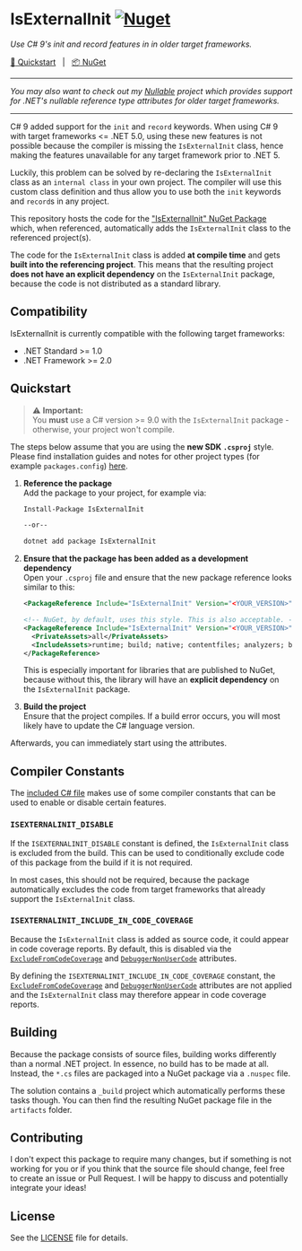 # IsExternalInit [![Nuget](https://img.shields.io/nuget/v/IsExternalInit)](https://www.nuget.org/packages/IsExternalInit)

_Use C# 9's init and record features in in older target frameworks._

[:running: Quickstart](#quickstart) &nbsp; | &nbsp; [:package: NuGet](https://www.nuget.org/packages/isexternalinit)

<hr/>

_You may also want to check out my [Nullable](https://github.com/manuelroemer/Nullable)
project which provides support for .NET's nullable reference type attributes for older target frameworks._

<hr/>


C# 9 added support for the `init` and `record` keywords. When using C# 9 with target frameworks
<= .NET 5.0, using these new features is not possible because the compiler is missing the
`IsExternalInit` class, hence making the features unavailable for any target framework prior to
.NET 5.

Luckily, this problem can be solved by re-declaring the `IsExternalInit` class as an
`internal class` in your own project. The compiler will use this custom class definition and thus
allow you to use both the `init` keywords and `record`s in any project.

This repository hosts the code for the ["IsExternalInit" NuGet Package](https://www.nuget.org/packages/IsExternalInit)
which, when referenced, automatically adds the `IsExternalInit` class to the referenced project(s).

The code for the `IsExternalInit` class is added **at compile time** and gets **built into the referencing project**.
This means that the resulting project **does not have an explicit dependency** on the `IsExternalInit`
package, because the code is not distributed as a standard library.


## Compatibility

IsExternalInit is currently compatible with the following target frameworks:

* .NET Standard >= 1.0
* .NET Framework >= 2.0


## Quickstart

> :warning: **Important:** <br/>
> You **must** use a C# version >= 9.0 with the `IsExternalInit` package - otherwise, your project won't compile.

The steps below assume that you are using the **new SDK `.csproj`** style.
Please find installation guides and notes for other project types (for example `packages.config`)
[here](https://github.com/manuelroemer/Nullable/wiki).

1. **Reference the package** <br/>
   Add the package to your project, for example via:

   ```sh
   Install-Package IsExternalInit

   --or--

   dotnet add package IsExternalInit
   ```
2. **Ensure that the package has been added as a development dependency** <br/>
   Open your `.csproj` file and ensure that the new package reference looks similar to this:

   ```xml
   <PackageReference Include="IsExternalInit" Version="<YOUR_VERSION>" PrivateAssets="all" />

   <!-- NuGet, by default, uses this style. This is also acceptable. -->
   <PackageReference Include="IsExternalInit" Version="<YOUR_VERSION>">
     <PrivateAssets>all</PrivateAssets>
     <IncludeAssets>runtime; build; native; contentfiles; analyzers; buildtransitive</IncludeAssets>
   </PackageReference>
   ```

   This is especially important for libraries that are published to NuGet, because without this,
   the library will have an **explicit dependency** on the `IsExternalInit` package.
3. **Build the project** <br/>
   Ensure that the project compiles. If a build error occurs, you will most likely have to update
   the C# language version.

Afterwards, you can immediately start using the attributes.


## Compiler Constants

The [included C# file](https://github.com/manuelroemer/IsExternalInit/blob/master/src/IsExternalInit/IsExternalInit.cs)
makes use of some compiler constants that can be used to enable or disable certain features.

### `ISEXTERNALINIT_DISABLE`

If the `ISEXTERNALINIT_DISABLE` constant is defined, the `IsExternalInit` class is excluded from the build.
This can be used to conditionally exclude code of this package from the build if it is not required.

In most cases, this should not be required, because the package automatically excludes the code
from target frameworks that already support the `IsExternalInit` class.


### `ISEXTERNALINIT_INCLUDE_IN_CODE_COVERAGE`

Because the `IsExternalInit` class is added as source code, it could appear in code coverage reports.
By default, this is disabled via the [`ExcludeFromCodeCoverage`](https://docs.microsoft.com/en-us/dotnet/api/system.diagnostics.codeanalysis.excludefromcodecoverageattribute?view=netcore-3.0)
and [`DebuggerNonUserCode`](https://docs.microsoft.com/en-us/dotnet/api/system.diagnostics.debuggernonusercodeattribute?view=netcore-3.0)
attributes.

By defining the `ISEXTERNALINIT_INCLUDE_IN_CODE_COVERAGE` constant, the [`ExcludeFromCodeCoverage`](https://docs.microsoft.com/en-us/dotnet/api/system.diagnostics.codeanalysis.excludefromcodecoverageattribute?view=netcore-3.0)
and [`DebuggerNonUserCode`](https://docs.microsoft.com/en-us/dotnet/api/system.diagnostics.debuggernonusercodeattribute?view=netcore-3.0)
attributes are not applied and the `IsExternalInit` class may therefore appear in code coverage reports.


## Building

Because the package consists of source files, building works differently than a normal .NET project.
In essence, no build has to be made at all. Instead, the `*.cs` files are packaged into a NuGet package via a `.nuspec` file.

The solution contains a `_build` project which automatically performs these tasks though. You can then
find the resulting NuGet package file in the `artifacts` folder.


## Contributing

I don't expect this package to require many changes, but if something is not working for you or
if you think that the source file should change, feel free to create an issue or Pull Request.
I will be happy to discuss and potentially integrate your ideas!


## License

See the [LICENSE](./LICENSE) file for details.
